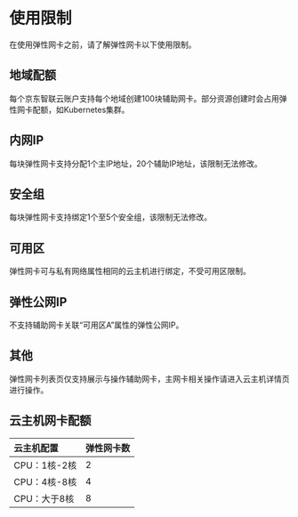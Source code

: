 # 使用限制

在使用弹性网卡之前，请了解弹性网卡以下使用限制。

## 地域配额
每个京东智联云账户支持每个地域创建100块辅助网卡。部分资源创建时会占用弹性网卡配额，如Kubernetes集群。

## 内网IP
每块弹性网卡支持分配1个主IP地址，20个辅助IP地址，该限制无法修改。

## 安全组
每块弹性网卡支持绑定1个至5个安全组，该限制无法修改。

## 可用区
弹性网卡可与私有网络属性相同的云主机进行绑定，不受可用区限制。

## 弹性公网IP
不支持辅助网卡关联“可用区A”属性的弹性公网IP。

## 其他
弹性网卡列表页仅支持展示与操作辅助网卡，主网卡相关操作请进入云主机详情页进行操作。

## 云主机网卡配额

| 云主机配置	| 弹性网卡数	|
| :- | :- |
|CPU：1核-2核	|2	|
|CPU：4核-8核	|4	|
|CPU：大于8核	|8	|

